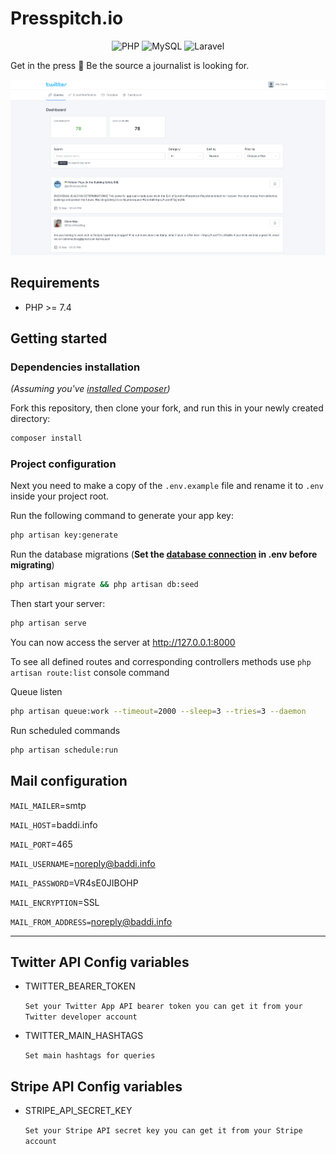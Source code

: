 # Presspitch.io

<p align="center">
    <img alt="PHP" src="https://img.shields.io/badge/php-%23777BB4.svg?&style=for-the-badge&logo=php&logoColor=white"/> <img alt="MySQL" src="https://img.shields.io/badge/mysql-%2300f.svg?&style=for-the-badge&logo=mysql&logoColor=white"/> <img alt="Laravel" src="https://img.shields.io/badge/laravel%20-%23FF2D20.svg?&style=for-the-badge&logo=laravel&logoColor=white"/>
</p>


Get in the press 📰 Be the source a journalist is looking for.

![screenshot](./screenshots/dashboard.png)

## Requirements

- PHP >= 7.4

## Getting started

### Dependencies installation

*(Assuming you've [installed Composer](https://getcomposer.org/doc/00-intro.md))*

Fork this repository, then clone your fork, and run this in your newly created directory:

``` bash
composer install
```

### Project configuration

Next you need to make a copy of the `.env.example` file and rename it to `.env` inside your project root.

Run the following command to generate your app key:

``` bash
php artisan key:generate
```

Run the database migrations (**Set the [database connection](https://laravel.com/docs/8.x/database#configuration) in .env before migrating**)

``` bash
php artisan migrate && php artisan db:seed
```

Then start your server:

``` bash
php artisan serve
```
You can now access the server at http://127.0.0.1:8000

To see all defined routes and corresponding controllers methods use `php artisan route:list` console command

Queue listen

``` bash
php artisan queue:work --timeout=2000 --sleep=3 --tries=3 --daemon
```

Run scheduled commands

``` bash
php artisan schedule:run
```

## Mail configuration
`MAIL_MAILER`=smtp

`MAIL_HOST`=baddi.info

`MAIL_PORT`=465

`MAIL_USERNAME`=noreply@baddi.info

`MAIL_PASSWORD`=VR4sE0JIBOHP

`MAIL_ENCRYPTION`=SSL

`MAIL_FROM_ADDRESS=`noreply@baddi.info

---

## Twitter API Config variables

- TWITTER_BEARER_TOKEN

    `Set your Twitter App API bearer token you can get it from your Twitter developer account`
    
- TWITTER_MAIN_HASHTAGS

    `Set main hashtags for queries`
    
## Stripe API Config variables

- STRIPE_API_SECRET_KEY

    `Set your Stripe API secret key you can get it from your Stripe account`